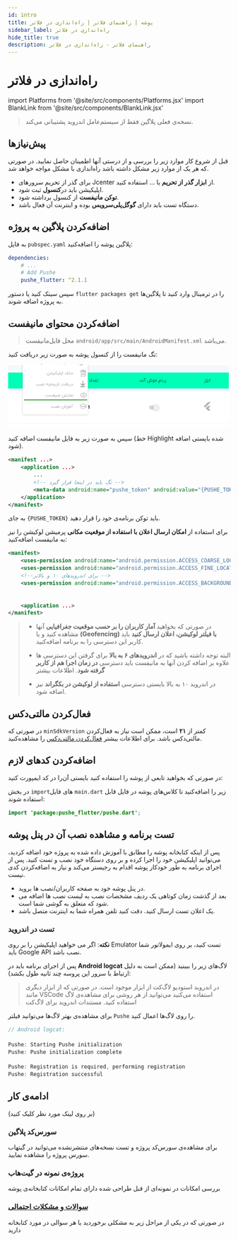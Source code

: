 ```yaml
---
id: intro
title: پوشه | راهنمای فلاتر | راه‌اندازی در فلاتر
sidebar_label: راه‌اندازی در فلاتر
hide_title: true
description: راهنمای فلاتر - راه‌اندازی در فلاتر
---
```


# راه‌اندازی در فلاتر

import Platforms from '@site/src/components/Platforms.jsx'
import BlankLink from '@site/src/components/BlankLink.jsx'

> نسخه‌ی فعلی پلاگین فقط از سیستم‌عامل اندروید پشتیبانی می‌کند.

## پیش‌نیازها

قبل از شروع کار موارد زیر را بررسی و از درستی آنها اطمینان حاصل نمایید. در صورتی که هر یک از موارد زیر مشکل داشته باشد راه‌اندازی با مشکل مواجه خواهد شد.

- برای گذر از تحریم سرور‌های Jcenter از **ابزار گذر از تحریم** یا ... استفاده کنید.
- اپلیکیشن باید در**کنسول** ثبت‌ شود.
- **توکن مانیفست** از کنسول برداشته ‌شود.
- دستگاه تست باید دارای **گوگل‌پلی‌سرویس** بوده و اینترنت آن فعال‌ باشد.

## اضافه‌کردن پلاگین به پروژه

به فایل `pubspec.yaml` <BlankLink link="https://pub.dev/packages/pushe_flutter">پلاگین پوشه</BlankLink> را اضافه‌کنید:

```yml {4}
dependencies:
    # ...
    # Add Pushe
    pushe_flutter: ^2.1.1
```

سپس سینک کنید یا دستور `flutter packages get` را در ترمینال وارد کنید تا پلاگین‌ها به پروژه اضافه‌ شوند.

## اضافه‌کردن محتوای مانیفست

> محل فایل‌مانیفست `android/app/src/main/AndroidManifest.xml` می‌باشد.

تگ مانیفست را از <BlankLink link="https://console.pushe.co">کنسول پوشه</BlankLink> به صورت زیر دریافت کنید:

<img src="/img/common/console_manifest.png" width="500" />

سپس به صورت زیر به فایل مانیفست اضافه کنید (خط Highlight شده بایستی اضافه شود).

```xml {5}
<manifest ...>
    <application ...>
        ...
        <!-- تگ باید در اینجا قرار گیرد -->
        <meta-data android:name="pushe_token" android:value="{PUSHE_TOKEN}" />
    </application>
</manifest>
```

به جای `{PUSHE_TOKEN}` باید توکن برنامه‌ی خود را قرار دهید.

برای استفاده از **امکان ارسال اعلان با استفاده‌ از موقعیت مکانی** پرمیشن لوکیشن را نیز به مانیفست اضافه‌کنید:

```xml {2,3,5}
<manifest>
    <uses-permission android:name="android.permission.ACCESS_COARSE_LOCATION"/>
    <uses-permission android:name="android.permission.ACCESS_FINE_LOCATION"/>
    <!--برای اندرویدهای ۱۰ و بالاتر -->
    <uses-permission android:name="android.permission.ACCESS_BACKGROUND_LOCATION"/>


    <application ...>
</manifest>
```

> * در صورتی که بخواهید **آمار کاربران را بر حسب موقعیت جغرافیایی** آنها مشاهده کنید و یا **(Geofencing) با فیلتر لوکیشن، اعلان ارسال کنید** باید کاربر این دسترسی را به برنامه اضافه‌کنید.   
> 
> * البته توجه داشته باشید که در **اندرویدهای ۶ به بالا** برای گرفتن این دسترسی ها علاوه بر اضافه کردن آنها به مانیفست باید دسترسی **در زمان اجرا هم از کاربر گرفته شود**. <BlankLink link="https://developer.android.com/guide/topics/permissions/overview">اطلاعات بیشتر</BlankLink>
>
> * در اندروید ۱۰ به بالا بایستی دسترسی **استفاده از لوکیشن در بکگراند** نیز اضافه شود.



## فعال‌کردن مالتی‌دکس
<Platforms android />


در صورتی که `minSdkVersion` کمتر از **۲۱** است، ممکن است نیاز به فعال‌کردن مالتی‌دکس باشد. برای اطلاعات بیشتر [فعال‌کردن مالتی‌دکس](multidex.md) را مشاهده‌کنید.

## اضافه‌کردن کدهای لازم

در صورتی که بخواهید تابعی از پوشه را استفاده کنید بایستی آن‌را در کد ایمپورت کنید:


در بخش `import`های فایل `main.dart` زیر را اضافه‌کنید تا کلاس‌های پوشه در فایل قابل‌ استفاده شوند:

```java
import 'package:pushe_flutter/pushe.dart';
```


## تست برنامه و مشاهده نصب آن در پنل پوشه

پس از اینکه کتابخانه پوشه را مطابق با آموزش داده شده به پروژه خود اضافه کردید، می‌توانید اپلیکیشن خود را اجرا کرده و بر روی دستگاه خود نصب و تست کنید.
 پس از اجرای برنامه به طور خودکار پوشه اقدام به رجیستر می‌کند و نیاز به اضافه‌کردن کدی نیست.

* در پنل پوشه خود به صفحه کاربران/نصب ها بروید.
* بعد از گذشت زمان کوتاهی یک ردیف مشخصات نصب به لیست نصب ها اضافه می شود که متعلق به گوشی شما است.
* یک اعلان تست ارسال کنید. دقت کنید تلفن همراه شما به اینترنت متصل باشد.

### تست در اندروید
<Platforms android />

**نکته**: اگر می خواهید اپلیکیشن را بر روی Emulator تست کنید، بر روی ایمولاتور شما باید Google API نصب باشد.

پس از اجرای برنامه باید در **Android logcat** لاگ‌های زیر را ببینید (ممکن است به دلیل ارتباط با سرور این پروسه چند ثانیه طول بکشد):

> در اندروید استودیو لاگ‌کت از ابزار موجود است. در صورتی که از ابزار دیگری مانند VSCode استفاده‌ می‌کنید می‌توانید از هر روشی برای مشاهده‌ی لاگ استفاده کنید. <BlankLink link="https://developer.android.com/studio/command-line/logcat">مستندات اندروید برای لاگ‌کت</BlankLink>

برای مشاهده‌ی بهتر لاگ‌ها می‌توانید فیلتر `Pushe` را روی لاگ‌ها اعمال کنید.

```js
// Android logcat:

Pushe: Starting Pushe initialization
Pushe: Pushe initialization complete

Pushe: Registration is required, performing registration
Pushe: Registration successful
```

## ادامه‌ی کار
(بر روی لینک مورد نظر کلیک کنید)

### <BlankLink link="https://github.com/pusheco/pushe-flutter">سورس‌کد پلاگین</BlankLink>
برای مشاهده‌ی سورس‌کد پروژه و تست نسخه‌های منتشرنشده می‌توانید در گیتهاب سورس پروژه را مشاهده نمایید.

### <BlankLink link="https://github.com/pusheco/pushe-flutter-sample">پروژه‌ی نمونه در گیت‌هاب</BlankLink>
بررسی امکانات در نمونه‌ای از قبل طراحی شده دارای تمام امکانات کتابخانه‌ی پوشه

### [سوالات و مشکلات احتمالی](troubleshoot)
در صورتی که در یکی از مراحل زیر به مشکلی برخوردید یا هر سوالی در مورد کتابخانه‌ دارید
